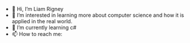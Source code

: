 - 👋 Hi, I’m Liam Rigney
- 👀 I’m interested in learning more about computer science and how it is applied in the real world.
- 🌱 I’m currently learning c#
- 📫 How to reach me: 
